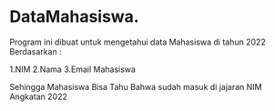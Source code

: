 # DataMahasiswa.
Program ini dibuat untuk mengetahui data Mahasiswa di tahun 2022 Berdasarkan :

1.NIM
2.Nama
3.Email Mahasiswa

Sehingga Mahasiswa Bisa Tahu Bahwa sudah masuk di jajaran NIM Angkatan 2022
